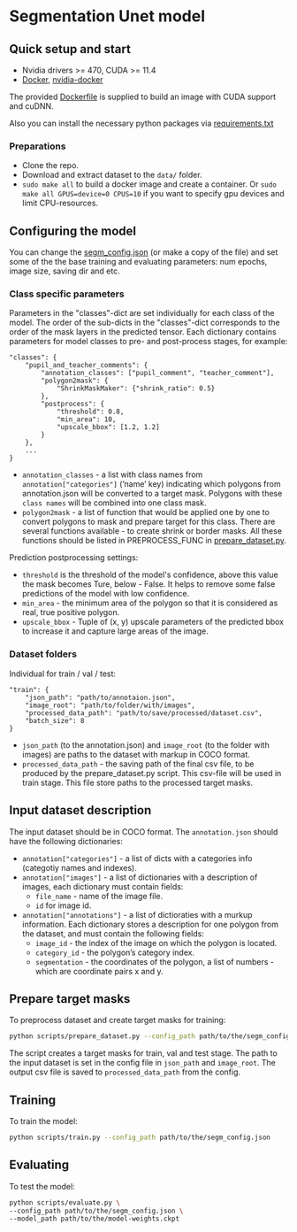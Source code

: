 # Segmentation Unet model

## Quick setup and start

- Nvidia drivers >= 470, CUDA >= 11.4
- [Docker](https://docs.docker.com/engine/install/ubuntu/), [nvidia-docker](https://github.com/NVIDIA/nvidia-docker)

The provided [Dockerfile](Dockerfile) is supplied to build an image with CUDA support and cuDNN.

Also you can install the necessary python packages via [requirements.txt](requirements.txt)

### Preparations

- Clone the repo.
- Download and extract dataset to the `data/` folder.
- `sudo make all` to build a docker image and create a container.
  Or `sudo make all GPUS=device=0 CPUS=10` if you want to specify gpu devices and limit CPU-resources.

## Configuring the model

You can change the [segm_config.json](scripts/segm_config.json) (or make a copy of the file) and set some of the the base training and evaluating parameters: num epochs, image size, saving dir and etc.

### Class specific parameters

Parameters in the "classes"-dict are set individually for each class of the model. The order of the sub-dicts in the "classes"-dict corresponds to the order of the mask layers in the predicted tensor. Each dictionary contains parameters for model classes to pre- and post-process stages, for example:

```
"classes": {
	"pupil_and_teacher_comments": {
		"annotation_classes": ["pupil_comment", "teacher_comment"],
		"polygon2mask": {
			"ShrinkMaskMaker": {"shrink_ratio": 0.5}
		},
		"postprocess": {
			"threshold": 0.8,
			"min_area": 10,
			"upscale_bbox": [1.2, 1.2]
		}
	},
	...
}
```

- `annotation_classes` - a list with class names from `annotation["categories"]` (’name’ key) indicating which polygons from annotation.json will be converted to a target mask. Polygons with these `class names` will be combined into one class mask.
- `polygon2mask` - a list of function that would be applied one by one to convert polygons to mask and prepare target for this class. There are several functions available - to create shrink or border masks. All these functions should be listed in PREPROCESS_FUNC in [prepare_dataset.py](scripts/prepare_dataset.py).

Prediction postprocessing settings:

- `threshold` is the threshold of the model's confidence, above this value the mask becomes Ture, below - False. It helps to remove some false predictions of the model with low confidence.
- `min_area` - the minimum area of the polygon so that it is considered as real, true positive polygon.
- `upscale_bbox` - Tuple of (x, y) upscale parameters of the predicted bbox to increase it and capture large areas of the image.

### Dataset folders

Individual for train / val / test:

```
"train": {
	"json_path": "path/to/annotaion.json",
	"image_root": "path/to/folder/with/images",
	"processed_data_path": "path/to/save/processed/dataset.csv",
	"batch_size": 8
}
```
- `json_path` (to the annotation.json) and `image_root` (to the folder with images) are paths to the dataset with markup in COCO format.
- `processed_data_path` - the saving path of the final csv file, to be produced by the prepare_dataset.py script. This csv-file will be used in train stage. This file store paths to the processed target masks.

## Input dataset description

The input dataset should be in COCO format. The `annotation.json` should have the following dictionaries:

- `annotation["categories"]` - a list of dicts with a categories info (categotiy names and indexes).
- `annotation["images"]` - a list of dictionaries with a description of images, each dictionary must contain fields:
  - `file_name` - name of the image file.
  - `id` for image id.
- `annotation["annotations"]` - a list of dictioraties with a murkup information. Each dictionary stores a description for one polygon from the dataset, and must contain the following fields:
  - `image_id` - the index of the image on which the polygon is located.
  - `category_id` - the polygon’s category index.
  - `segmentation` - the coordinates of the polygon, a list of numbers - which are coordinate pairs x and y.

## Prepare target masks

To preprocess dataset and create target masks for training:

```bash
python scripts/prepare_dataset.py --config_path path/to/the/segm_config.json
```

The script creates a target masks for train, val and test stage. The path to the input dataset is set in the config file in `json_path` and `image_root`. The output csv file is saved to `processed_data_path` from the config.

## Training

To train the model:

```bash
python scripts/train.py --config_path path/to/the/segm_config.json
```

## Evaluating

To test the model:

```bash
python scripts/evaluate.py \
--config_path path/to/the/segm_config.json \
--model_path path/to/the/model-weights.ckpt
```
